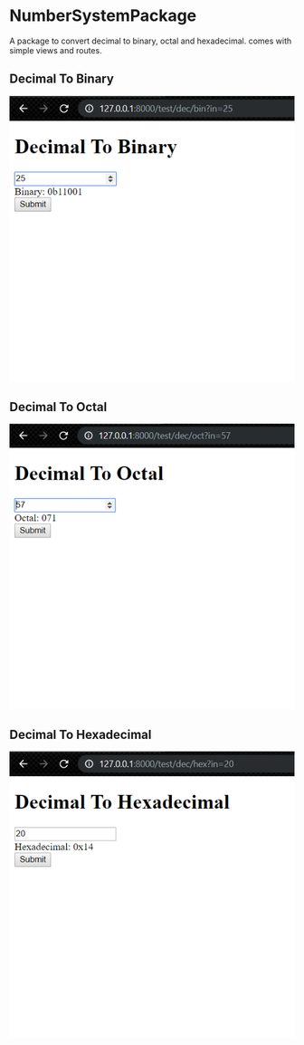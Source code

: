 # NumberSystemPackage
A package to convert decimal to binary, octal and hexadecimal.
comes with simple views and routes.

## Decimal To Binary
![decimal to binary](screenshots/bin.png)

## Decimal To Octal
![decimal to octal](screenshots/oct.png)

## Decimal To Hexadecimal
![decimal to hexadecimal](screenshots/hex.png)
